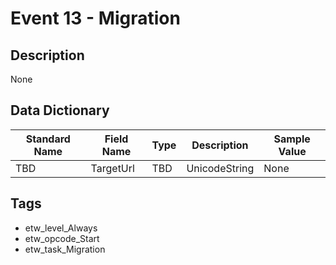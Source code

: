 # Event 13 - Migration

## Description
None

## Data Dictionary
|Standard Name|Field Name|Type|Description|Sample Value|
|---|---|---|---|---|
|TBD|TargetUrl|TBD|UnicodeString|None|None|

## Tags
* etw_level_Always
* etw_opcode_Start
* etw_task_Migration